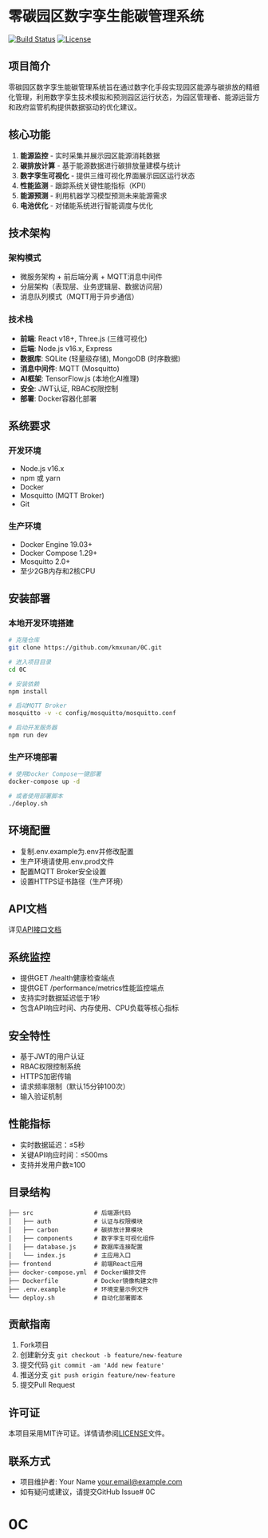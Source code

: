 # 零碳园区数字孪生能碳管理系统

[![Build Status](https://img.shields.io/badge/build-passing-green)](https://github.com/yourusername/zero-carbon-park)
[![License](https://img.shields.io/badge/license-MIT-blue)](https://opensource.org/licenses/MIT)

## 项目简介
零碳园区数字孪生能碳管理系统旨在通过数字化手段实现园区能源与碳排放的精细化管理，利用数字孪生技术模拟和预测园区运行状态，为园区管理者、能源运营方和政府监管机构提供数据驱动的优化建议。

## 核心功能
1. **能源监控** - 实时采集并展示园区能源消耗数据
2. **碳排放计算** - 基于能源数据进行碳排放量建模与统计
3. **数字孪生可视化** - 提供三维可视化界面展示园区运行状态
4. **性能监测** - 跟踪系统关键性能指标（KPI）
5. **能源预测** - 利用机器学习模型预测未来能源需求
6. **电池优化** - 对储能系统进行智能调度与优化

## 技术架构
### 架构模式
- 微服务架构 + 前后端分离 + MQTT消息中间件
- 分层架构（表现层、业务逻辑层、数据访问层）
- 消息队列模式（MQTT用于异步通信）

### 技术栈
- **前端**: React v18+, Three.js (三维可视化)
- **后端**: Node.js v16.x, Express
- **数据库**: SQLite (轻量级存储), MongoDB (时序数据)
- **消息中间件**: MQTT (Mosquitto)
- **AI框架**: TensorFlow.js (本地化AI推理)
- **安全**: JWT认证, RBAC权限控制
- **部署**: Docker容器化部署

## 系统要求
### 开发环境
- Node.js v16.x
- npm 或 yarn
- Docker
- Mosquitto (MQTT Broker)
- Git

### 生产环境
- Docker Engine 19.03+
- Docker Compose 1.29+
- Mosquitto 2.0+
- 至少2GB内存和2核CPU

## 安装部署
### 本地开发环境搭建
```bash
# 克隆仓库
git clone https://github.com/kmxunan/0C.git

# 进入项目目录
cd 0C

# 安装依赖
npm install

# 启动MQTT Broker
mosquitto -v -c config/mosquitto/mosquitto.conf

# 启动开发服务器
npm run dev
```

### 生产环境部署
```bash
# 使用Docker Compose一键部署
docker-compose up -d

# 或者使用部署脚本
./deploy.sh
```

## 环境配置
- 复制.env.example为.env并修改配置
- 生产环境请使用.env.prod文件
- 配置MQTT Broker安全设置
- 设置HTTPS证书路径（生产环境）

## API文档
详见[API接口文档](docs/api.md)

## 系统监控
- 提供GET /health健康检查端点
- 提供GET /performance/metrics性能监控端点
- 支持实时数据延迟低于1秒
- 包含API响应时间、内存使用、CPU负载等核心指标

## 安全特性
- 基于JWT的用户认证
- RBAC权限控制系统
- HTTPS加密传输
- 请求频率限制（默认15分钟100次）
- 输入验证机制

## 性能指标
- 实时数据延迟：≤5秒
- 关键API响应时间：≤500ms
- 支持并发用户数≥100

## 目录结构
```
├── src                 # 后端源代码
│   ├── auth            # 认证与权限模块
│   ├── carbon          # 碳排放计算模块
│   ├── components      # 数字孪生可视化组件
│   ├── database.js     # 数据库连接配置
│   └── index.js        # 主应用入口
├── frontend            # 前端React应用
├── docker-compose.yml  # Docker编排文件
├── Dockerfile          # Docker镜像构建文件
├── .env.example        # 环境变量示例文件
└── deploy.sh           # 自动化部署脚本
```

## 贡献指南
1. Fork项目
2. 创建新分支 `git checkout -b feature/new-feature`
3. 提交代码 `git commit -am 'Add new feature'`
4. 推送分支 `git push origin feature/new-feature`
5. 提交Pull Request

## 许可证
本项目采用MIT许可证。详情请参阅[LICENSE](LICENSE)文件。

## 联系方式
- 项目维护者: Your Name <your.email@example.com>
- 如有疑问或建议，请提交GitHub Issue# 0C
# 0C
